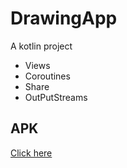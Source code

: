 # DrawingApp
A kotlin project

+ Views
+ Coroutines
+ Share
+ OutPutStreams


## APK
[Click here](https://pages.github.com/)
